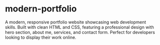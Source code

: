 # modern-portfolio
A modern, responsive portfolio website showcasing web development skills. Built with clean HTML and CSS, featuring a professional design with hero section, about me, services, and contact form. Perfect for developers looking to display their work online.
